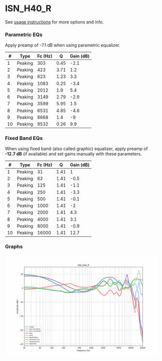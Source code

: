 # ISN_H40_R
See [usage instructions](https://github.com/jaakkopasanen/AutoEq#usage) for more options and info.

### Parametric EQs
Apply preamp of -7.1 dB when using parametric equalizer.

|   # | Type    |   Fc (Hz) |    Q |   Gain (dB) |
|-----|---------|-----------|------|-------------|
|   1 | Peaking |       303 | 0.45 |        -2.1 |
|   2 | Peaking |       423 | 3.71 |         1.2 |
|   3 | Peaking |       623 | 1.23 |         3.3 |
|   4 | Peaking |      1083 | 0.25 |        -3.4 |
|   5 | Peaking |      2012 | 1.9  |         5.4 |
|   6 | Peaking |      3149 | 2.79 |        -2.9 |
|   7 | Peaking |      3599 | 5.95 |         1.5 |
|   8 | Peaking |      6531 | 4.85 |        -4.6 |
|   9 | Peaking |      8668 | 1.4  |        -9   |
|  10 | Peaking |      9532 | 0.26 |         9.9 |

### Fixed Band EQs
When using fixed band (also called graphic) equalizer, apply preamp of **-12.7 dB** (if available) and set gains manually with these parameters.

|   # | Type    |   Fc (Hz) |    Q |   Gain (dB) |
|-----|---------|-----------|------|-------------|
|   1 | Peaking |        31 | 1.41 |         1   |
|   2 | Peaking |        62 | 1.41 |        -0.5 |
|   3 | Peaking |       125 | 1.41 |        -1.1 |
|   4 | Peaking |       250 | 1.41 |        -3.3 |
|   5 | Peaking |       500 | 1.41 |        -0.1 |
|   6 | Peaking |      1000 | 1.41 |        -2   |
|   7 | Peaking |      2000 | 1.41 |         4.3 |
|   8 | Peaking |      4000 | 1.41 |         3.1 |
|   9 | Peaking |      8000 | 1.41 |        -0.9 |
|  10 | Peaking |     16000 | 1.41 |        12.7 |

### Graphs
![](./ISN_H40_R.png)
